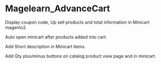 # Magelearn_AdvanceCart
Display coupon code, Up sell products and total information in Minicart magento2.

Auto open minicart after products added into cart.

Add Short description in Minicart items.

Add Qty plus/minus buttons on catalog product view page and in minicart.
